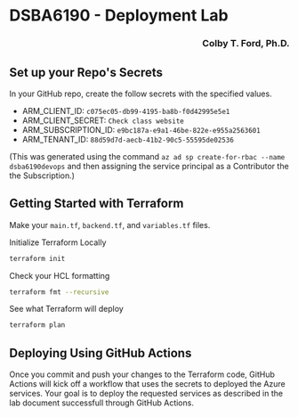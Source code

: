 # DSBA6190 - Deployment Lab

<h3 align="right">Colby T. Ford, Ph.D.</h3>

## Set up your Repo's Secrets

In your GitHub repo, create the follow secrets with the specified values.

- ARM_CLIENT_ID: `c075ec05-db99-4195-ba8b-f0d42995e5e1`
- ARM_CLIENT_SECRET: `Check class website`
- ARM_SUBSCRIPTION_ID: `e9bc187a-e9a1-46be-822e-e955a2563601`
- ARM_TENANT_ID: `88d59d7d-aecb-41b2-90c5-55595de02536`

(This was generated using the command `az ad sp create-for-rbac --name dsba6190devops` and then assigning the service principal as a Contributor the the Subscription.)

## Getting Started with Terraform

Make your `main.tf`, `backend.tf`, and `variables.tf` files.

Initialize Terraform Locally
```bash
terraform init
```

Check your HCL formatting
```bash
terraform fmt --recursive
```

See what Terraform will deploy
```bash
terraform plan
```

## Deploying Using GitHub Actions

Once you commit and push your changes to the Terraform code, GitHub Actions will kick off a workflow that uses the secrets to deployed the Azure services.
Your goal is to deploy the requested services as described in the lab document successfull through GitHub Actions.

